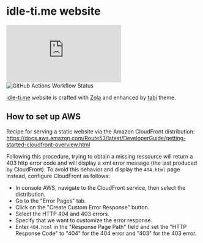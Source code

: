# idle-ti.me website

![GitHub last commit (by committer)](https://img.shields.io/github/last-commit/be-next/idle-ti.me?logo=github)
![GitHub Actions Workflow Status](https://img.shields.io/github/actions/workflow/status/be-next/idle-ti.me/publish.yml?label=build%20%26%20publish)

[idle-ti.me](https://idle-ti.me) website is crafted with [Zola](https://www.getzola.org) and enhanced by [tabi](https://welpo.github.io/tabi) theme.

## How to set up AWS
Recipe for serving a static website via the Amazon CloudFront distribution: https://docs.aws.amazon.com/Route53/latest/DeveloperGuide/getting-started-cloudfront-overview.html

Following this procedure, trying to obtain a missing ressource will return a 403 http error code and will display a xml error message (the last produced by CloudFront). To avoid this behavior and display the ``404.html`` page instead, configure CloudFront as follows:
  - In console AWS, navigate to the CloudFront service, then select the distribution.
  - Go to the "Error Pages" tab.
  - Click on the "Create Custom Error Response" button.
  - Select the HTTP 404 and 403 errors.
  - Specify that we want to customize the error response.
  - Enter ``404.html`` in the "Response Page Path" field and set the "HTTP Response Code" to "404" for the 404 error and "403" for the 403 error.